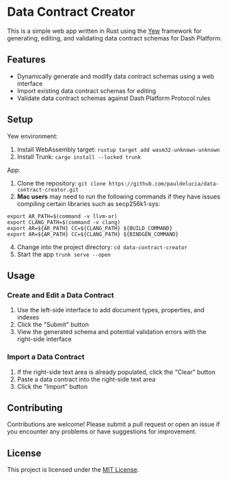 # Data Contract Creator

This is a simple web app written in Rust using the [Yew](https://yew.rs/) framework for generating, editing, and validating data contract schemas for Dash Platform.

## Features

- Dynamically generate and modify data contract schemas using a web interface
- Import existing data contract schemas for editing
- Validate data contract schemas against Dash Platform Protocol rules

## Setup

Yew environment:

1. Install WebAssembly target: `rustup target add wasm32-unknown-unknown`
2. Install Trunk: `cargo install --locked trunk`

App:

1. Clone the repository: `git clone https://github.com/pauldelucia/data-contract-creator.git`
2. **Mac users** may need to run the following commands if they have issues compiling certain libraries such as secp256k1-sys:
```
export AR_PATH=$(command -v llvm-ar)
export CLANG_PATH=$(command -v clang)
export AR=${AR_PATH} CC=${CLANG_PATH} ${BUILD_COMMAND}
export AR=${AR_PATH} CC=${CLANG_PATH} ${BINDGEN_COMMAND}
```
4. Change into the project directory: `cd data-contract-creator`
5. Start the app `trunk serve --open`

## Usage

### Create and Edit a Data Contract

1. Use the left-side interface to add document types, properties, and indexes
2. Click the "Submit" button
3. View the generated schema and potential validation errors with the right-side interface

### Import a Data Contract

1. If the right-side text area is already populated, click the "Clear" button
2. Paste a data contract into the right-side text area
3. Click the "Import" button

## Contributing

Contributions are welcome! Please submit a pull request or open an issue if you encounter any problems or have suggestions for improvement.

## License

This project is licensed under the [MIT License](https://opensource.org/licenses/MIT).

